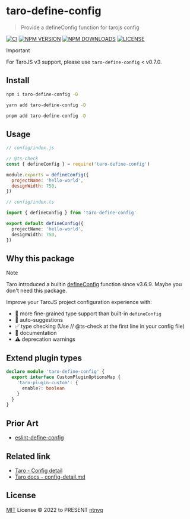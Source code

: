 # taro-define-config

> Provide a defineConfig function for tarojs config

[![CI](https://github.com/ntnyq/taro-define-config/workflows/CI/badge.svg)](https://github.com/ntnyq/taro-define-config/actions)
[![NPM VERSION](https://img.shields.io/npm/v/taro-define-config.svg)](https://www.npmjs.com/package/taro-define-config)
[![NPM DOWNLOADS](https://img.shields.io/npm/dy/taro-define-config.svg)](https://www.npmjs.com/package/taro-define-config)
[![LICENSE](https://img.shields.io/github/license/ntnyq/taro-define-config.svg)](https://github.com/ntnyq/taro-define-config/blob/main/LICENSE)

> [!IMPORTANT]
> For TaroJS v3 support, please use `taro-define-config` < v0.7.0.

## Install

```bash
npm i taro-define-config -D
```

```bash
yarn add taro-define-config -D
```

```bash
pnpm add taro-define-config -D
```

## Usage

```js
// config/index.js

// @ts-check
const { defineConfig } = require('taro-define-config')

module.exports = defineConfig({
  projectName: 'hello-world',
  designWidth: 750,
})
```

```ts
// config/index.ts

import { defineConfig } from 'taro-define-config'

export default defineConfig({
  projectName: 'hello-world',
  designWidth: 750,
})
```

## Why this package

> [!NOTE]  
> Taro introduced a builtin [defineConfig](https://docs.taro.zone/docs/config/#defineconfig-%E8%BE%85%E5%8A%A9%E5%87%BD%E6%95%B0) function since v3.6.9. Maybe you don't need this package.

Improve your TaroJS project configuration experience with:

- 🍭 more fine-grained type support than built-in `defineConfig`
- 🤖 auto-suggestions
- ✅ type checking (Use // @ts-check at the first line in your config file)
- 📖 documentation
- ⚠️ deprecation warnings

## Extend plugin types

```ts
declare module 'taro-define-config' {
  export interface CustomPluginOptionsMap {
    'taro-plugin-custom': {
      enable?: boolean
    }
  }
}
```

## Prior Art

- [eslint-define-config](https://github.com/Shinigami92/eslint-define-config)

## Related link

- [Taro - Config detail](https://nervjs.github.io/taro-docs/docs/config-detail)
- [Taro docs - config-detail.md](https://github.com/NervJS/taro-docs/commits/master/docs/config-detail.md)

## License

[MIT](./LICENSE) License © 2022 to PRESENT [ntnyq](https://github.com/ntnyq)
